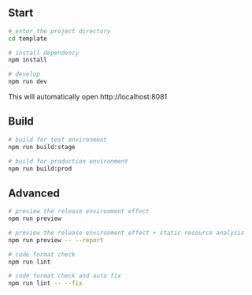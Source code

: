 ## Start

```bash
# enter the project directory
cd template

# install dependency
npm install

# develop
npm run dev
```

This will automatically open http://localhost:8081

## Build

```bash
# build for test environment
npm run build:stage

# build for production environment
npm run build:prod
```

## Advanced

```bash
# preview the release environment effect
npm run preview

# preview the release environment effect + static resource analysis
npm run preview -- --report

# code format check
npm run lint

# code format check and auto fix
npm run lint -- --fix
```
